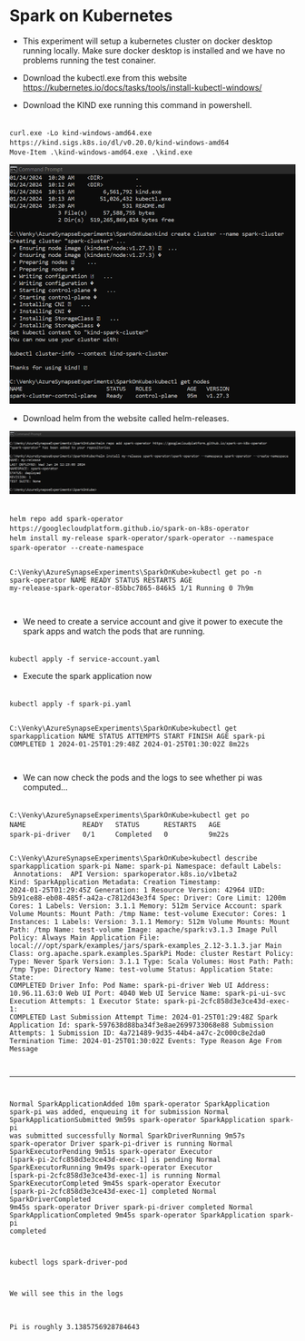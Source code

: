 # Spark on Kubernetes 

* This experiment will setup a kubernetes cluster on docker desktop running locally. Make sure docker desktop is installed and we have no problems running the test conainer. 

* Download the kubectl.exe from this website https://kubernetes.io/docs/tasks/tools/install-kubectl-windows/

* Download the KIND exe running this command in powershell.
<code>
curl.exe -Lo kind-windows-amd64.exe https://kind.sigs.k8s.io/dl/v0.20.0/kind-windows-amd64
Move-Item .\kind-windows-amd64.exe .\kind.exe
</code>

![alt text](kind-001.png "Create kubernetes cluster")

* Download helm from the website called helm-releases.


![alt text](kind-002.png "Create kubernetes cluster")

<code>
helm repo add spark-operator https://googlecloudplatform.github.io/spark-on-k8s-operator
helm install my-release spark-operator/spark-operator --namespace spark-operator --create-namespace

C:\Venky\AzureSynapseExperiments\SparkOnKube>kubectl get po -n spark-operator
NAME                                        READY   STATUS    RESTARTS   AGE
my-release-spark-operator-85bbc7865-846k5   1/1     Running   0          7h9m

</code>

* We need to create a service account and give it power to execute the spark apps and watch the pods that are running. 

<code>
kubectl apply -f service-account.yaml
</code>

* Execute the spark application now 
<code>
kubectl apply -f spark-pi.yaml

C:\Venky\AzureSynapseExperiments\SparkOnKube>kubectl get sparkapplication
NAME       STATUS      ATTEMPTS   START                  FINISH                 AGE
spark-pi   COMPLETED   1          2024-01-25T01:29:48Z   2024-01-25T01:30:02Z   8m22s

</code>

* We can now check the pods and the logs to see whether pi was computed...

<code>
C:\Venky\AzureSynapseExperiments\SparkOnKube>kubectl get po
NAME              READY   STATUS      RESTARTS   AGE
spark-pi-driver   0/1     Completed   0          9m22s

C:\Venky\AzureSynapseExperiments\SparkOnKube>kubectl describe sparkapplication spark-pi
Name:         spark-pi
Namespace:    default
Labels:       <none>
Annotations:  <none>
API Version:  sparkoperator.k8s.io/v1beta2
Kind:         SparkApplication
Metadata:
  Creation Timestamp:  2024-01-25T01:29:45Z
  Generation:          1
  Resource Version:    42964
  UID:                 5b91ce88-eb08-485f-a42a-c7812d43e3f4
Spec:
  Driver:
    Core Limit:  1200m
    Cores:       1
    Labels:
      Version:        3.1.1
    Memory:           512m
    Service Account:  spark
    Volume Mounts:
      Mount Path:  /tmp
      Name:        test-volume
  Executor:
    Cores:      1
    Instances:  1
    Labels:
      Version:  3.1.1
    Memory:     512m
    Volume Mounts:
      Mount Path:         /tmp
      Name:               test-volume
  Image:                  apache/spark:v3.1.3
  Image Pull Policy:      Always
  Main Application File:  local:///opt/spark/examples/jars/spark-examples_2.12-3.1.3.jar
  Main Class:             org.apache.spark.examples.SparkPi
  Mode:                   cluster
  Restart Policy:
    Type:         Never
  Spark Version:  3.1.1
  Type:           Scala
  Volumes:
    Host Path:
      Path:  /tmp
      Type:  Directory
    Name:    test-volume
Status:
  Application State:
    State:  COMPLETED
  Driver Info:
    Pod Name:             spark-pi-driver
    Web UI Address:       10.96.11.63:0
    Web UI Port:          4040
    Web UI Service Name:  spark-pi-ui-svc
  Execution Attempts:     1
  Executor State:
    spark-pi-2cfc858d3e3ce43d-exec-1:  COMPLETED
  Last Submission Attempt Time:        2024-01-25T01:29:48Z
  Spark Application Id:                spark-597638d88ba34f3e8ae2699733068e88
  Submission Attempts:                 1
  Submission ID:                       4a721489-9d35-44b4-a47c-2c000c8e2da0
  Termination Time:                    2024-01-25T01:30:02Z
Events:
  Type    Reason                     Age    From            Message
  ----    ------                     ----   ----            -------
  Normal  SparkApplicationAdded      10m    spark-operator  SparkApplication spark-pi was added, enqueuing it for submission
  Normal  SparkApplicationSubmitted  9m59s  spark-operator  SparkApplication spark-pi was submitted successfully
  Normal  SparkDriverRunning         9m57s  spark-operator  Driver spark-pi-driver is running
  Normal  SparkExecutorPending       9m51s  spark-operator  Executor [spark-pi-2cfc858d3e3ce43d-exec-1] is pending
  Normal  SparkExecutorRunning       9m49s  spark-operator  Executor [spark-pi-2cfc858d3e3ce43d-exec-1] is running
  Normal  SparkExecutorCompleted     9m45s  spark-operator  Executor [spark-pi-2cfc858d3e3ce43d-exec-1] completed
  Normal  SparkDriverCompleted       9m45s  spark-operator  Driver spark-pi-driver completed
  Normal  SparkApplicationCompleted  9m45s  spark-operator  SparkApplication spark-pi completed


kubectl logs spark-driver-pod 

We will see this in the logs

Pi is roughly 3.1385756928784643
</code>